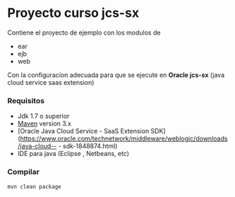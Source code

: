 # Proyecto curso jcs-sx 

Contiene el proyecto de ejemplo con los modulos de 
- ear
- ejb 
- web 

Con la configuracíon adecuada para que se ejecute en **Oracle  jcs-sx** (java cloud service saas extension)

### Requisitos 
- Jdk 1.7 o superior  
- [Maven](https://maven.apache.org/)  version 3.x   
- [Oracle Java Cloud Service - SaaS Extension SDK](https://www.oracle.com/technetwork/middleware/weblogic/downloads/java-cloud-- - sdk-1848874.html)
- IDE para java (Eclipse , Netbeans, etc)

### Compilar 
```
mvn clean package
 ```
